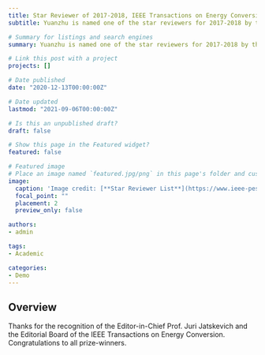 ```yaml
---
title: Star Reviewer of 2017-2018, IEEE Transactions on Energy Conversion
subtitle: Yuanzhu is named one of the star reviewers for 2017-2018 by the IEEE Transactions on Energy Conversion 👋

# Summary for listings and search engines
summary: Yuanzhu is named one of the star reviewers for 2017-2018 by the IEEE Transactions on Energy Conversion 👋

# Link this post with a project
projects: []

# Date published
date: "2020-12-13T00:00:00Z"

# Date updated
lastmod: "2021-09-06T00:00:00Z"

# Is this an unpublished draft?
draft: false

# Show this page in the Featured widget?
featured: false

# Featured image
# Place an image named `featured.jpg/png` in this page's folder and customize its options here.
image:
  caption: 'Image credit: [**Star Reviewer List**](https://www.ieee-pes.org/images/files/pdf/transactions-reviewers/star-reviewers-for-ec-for-2020.pdf)'
  focal_point: ""
  placement: 2
  preview_only: false

authors:
- admin

tags:
- Academic

categories:
- Demo
---
```


## Overview

Thanks for the recognition of the Editor-in-Chief Prof. Juri Jatskevich and the Editorial Board of the IEEE Transactions on Energy Conversion. <br>
Congratulations to all prize-winners. <br>
